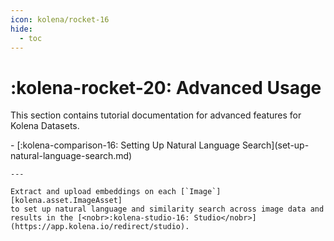 ```yaml
---
icon: kolena/rocket-16
hide:
  - toc
---
```


# :kolena-rocket-20: Advanced Usage

This section contains tutorial documentation for advanced features for Kolena Datasets.

<div class="grid cards" markdown>
- [:kolena-comparison-16: Setting Up Natural Language Search](set-up-natural-language-search.md)

    ---

    Extract and upload embeddings on each [`Image`][kolena.asset.ImageAsset]
    to set up natural language and similarity search across image data and
    results in the [<nobr>:kolena-studio-16: Studio</nobr>](https://app.kolena.io/redirect/studio).

</div>
